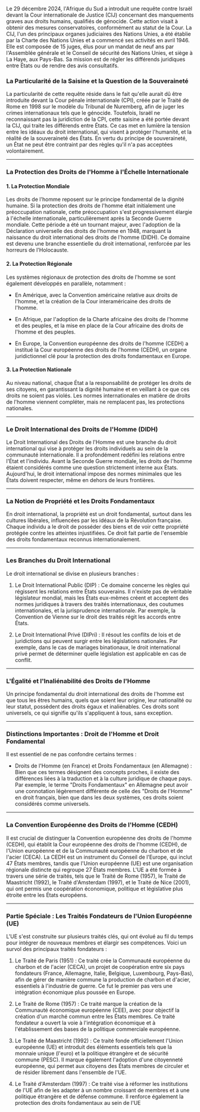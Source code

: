 Le 29 décembre 2024, l'Afrique du Sud a introduit une requête contre Israël devant la Cour internationale de Justice (CIJ) concernant des manquements graves aux droits humains, qualifiés de génocide. Cette action visait à obtenir des mesures conservatoires, conformément au statut de la Cour. La CIJ, l'un des principaux organes judiciaires des Nations Unies, a été établie par la Charte des Nations Unies et a commencé ses activités en avril 1946. Elle est composée de 15 juges, élus pour un mandat de neuf ans par l'Assemblée générale et le Conseil de sécurité des Nations Unies, et siège à La Haye, aux Pays-Bas. Sa mission est de régler les différends juridiques entre États ou de rendre des avis consultatifs.

### La Particularité de la Saisine et la Question de la Souveraineté

La particularité de cette requête réside dans le fait qu'elle aurait dû être introduite devant la Cour pénale internationale (CPI), créée par le Traité de Rome en 1998 sur le modèle du Tribunal de Nuremberg, afin de juger les crimes internationaux tels que le génocide. Toutefois, Israël ne reconnaissant pas la juridiction de la CPI, cette saisine a été portée devant la CIJ, qui traite les différends entre États. Ce cas met en lumière la tension entre les idéaux du droit international, qui visent à protéger l'humanité, et la réalité de la souveraineté des États. En vertu du principe de souveraineté, un État ne peut être contraint par des règles qu'il n'a pas acceptées volontairement.

---

### La Protection des Droits de l'Homme à l'Échelle Internationale

#### 1. La Protection Mondiale

Les droits de l'homme reposent sur le principe fondamental de la dignité humaine. Si la protection des droits de l'homme était initialement une préoccupation nationale, cette préoccupation s'est progressivement élargie à l'échelle internationale, particulièrement après la Seconde Guerre mondiale. Cette période a été un tournant majeur, avec l'adoption de la Déclaration universelle des droits de l'homme en 1948, marquant la naissance du droit international des droits de l'homme (DIDH). Ce domaine est devenu une branche essentielle du droit international, renforcée par les horreurs de l'Holocauste.

#### 2. La Protection Régionale

Les systèmes régionaux de protection des droits de l'homme se sont également développés en parallèle, notamment :

- En Amérique, avec la Convention américaine relative aux droits de l'homme, et la création de la Cour interaméricaine des droits de l'homme.
    
- En Afrique, par l'adoption de la Charte africaine des droits de l'homme et des peuples, et la mise en place de la Cour africaine des droits de l'homme et des peuples.
    
- En Europe, la Convention européenne des droits de l'homme (CEDH) a institué la Cour européenne des droits de l'homme (CEDH), un organe juridictionnel clé pour la protection des droits fondamentaux en Europe.
    

#### 3. La Protection Nationale

Au niveau national, chaque État a la responsabilité de protéger les droits de ses citoyens, en garantissant la dignité humaine et en veillant à ce que ces droits ne soient pas violés. Les normes internationales en matière de droits de l'homme viennent compléter, mais ne remplacent pas, les protections nationales.

---

### Le Droit International des Droits de l'Homme (DIDH)

Le Droit International des Droits de l'Homme est une branche du droit international qui vise à protéger les droits individuels au sein de la communauté internationale. Il a profondément redéfini les relations entre l'État et l'individu. Avant la Seconde Guerre mondiale, les droits de l'homme étaient considérés comme une question strictement interne aux États. Aujourd'hui, le droit international impose des normes minimales que les États doivent respecter, même en dehors de leurs frontières.

---

### La Notion de Propriété et les Droits Fondamentaux

En droit international, la propriété est un droit fondamental, surtout dans les cultures libérales, influencées par les idéaux de la Révolution française. Chaque individu a le droit de posséder des biens et de voir cette propriété protégée contre les atteintes injustifiées. Ce droit fait partie de l'ensemble des droits fondamentaux reconnus internationalement.

---

### Les Branches du Droit International

Le droit international se divise en plusieurs branches :

1. Le Droit International Public (DIP) : Ce domaine concerne les règles qui régissent les relations entre États souverains. Il n'existe pas de véritable législateur mondial, mais les États eux-mêmes créent et acceptent des normes juridiques à travers des traités internationaux, des coutumes internationales, et la jurisprudence internationale. Par exemple, la Convention de Vienne sur le droit des traités régit les accords entre États.  
      
    
2. Le Droit International Privé (DIPri) : Il résout les conflits de lois et de juridictions qui peuvent surgir entre les législations nationales. Par exemple, dans le cas de mariages binationaux, le droit international privé permet de déterminer quelle législation est applicable en cas de conflit.  
      
    

---

### L'Égalité et l'Inaliénabilité des Droits de l'Homme

Un principe fondamental du droit international des droits de l'homme est que tous les êtres humains, quels que soient leur origine, leur nationalité ou leur statut, possèdent des droits égaux et inaliénables. Ces droits sont universels, ce qui signifie qu'ils s'appliquent à tous, sans exception.

---

### Distinctions Importantes : Droit de l'Homme et Droit Fondamental

Il est essentiel de ne pas confondre certains termes :

- Droits de l'Homme (en France) et Droits Fondamentaux (en Allemagne) : Bien que ces termes désignent des concepts proches, il existe des différences liées à la traduction et à la culture juridique de chaque pays. Par exemple, le terme "Droits Fondamentaux" en Allemagne peut avoir une connotation légèrement différente de celle des "Droits de l'Homme" en droit français, bien que dans les deux systèmes, ces droits soient considérés comme universels.
    

---

### La Convention Européenne des Droits de l'Homme (CEDH)

Il est crucial de distinguer la Convention européenne des droits de l'homme (CEDH), qui établit la Cour européenne des droits de l'homme (CEDH), de l'Union européenne et de la Communauté européenne du charbon et de l'acier (CECA). La CEDH est un instrument du Conseil de l'Europe, qui inclut 47 États membres, tandis que l'Union européenne (UE) est une organisation régionale distincte qui regroupe 27 États membres. L'UE a été formée à travers une série de traités, tels que le Traité de Rome (1957), le Traité de Maastricht (1992), le Traité d'Amsterdam (1997), et le Traité de Nice (2001), qui ont permis une coopération économique, politique et législative plus étroite entre les États européens.

---

### Partie Spéciale : Les Traités Fondateurs de l'Union Européenne (UE)

L'UE s'est construite sur plusieurs traités clés, qui ont évolué au fil du temps pour intégrer de nouveaux membres et élargir ses compétences. Voici un survol des principaux traités fondateurs :

1. Le Traité de Paris (1951) : Ce traité crée la Communauté européenne du charbon et de l'acier (CECA), un projet de coopération entre six pays fondateurs (France, Allemagne, Italie, Belgique, Luxembourg, Pays-Bas), afin de gérer de manière commune la production de charbon et d'acier, essentiels à l'industrie de guerre. Ce fut le premier pas vers une intégration économique plus poussée en Europe.  
      
    
2. Le Traité de Rome (1957) : Ce traité marque la création de la Communauté économique européenne (CEE), avec pour objectif la création d'un marché commun entre les États membres. Ce traité fondateur a ouvert la voie à l'intégration économique et à l'établissement des bases de la politique commerciale européenne.  
      
    
3. Le Traité de Maastricht (1992) : Ce traité fonde officiellement l'Union européenne (UE) et introduit des éléments essentiels tels que la monnaie unique (l'euro) et la politique étrangère et de sécurité commune (PESC). Il marque également l'adoption d'une citoyenneté européenne, qui permet aux citoyens des États membres de circuler et de résider librement dans l'ensemble de l'UE.  
	
	
4. Le Traité d'Amsterdam (1997) : Ce traité vise à réformer les institutions de l'UE afin de les adapter à un nombre croissant de membres et à une politique étrangère et de défense commune. Il renforce également la protection des droits fondamentaux au sein de l'UE